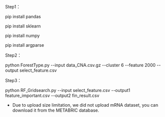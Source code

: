 Step1：

pip install pandas

pip install sklearn

pip install numpy

pip install argparse

Step2：

python ForestType.py --input data_CNA.csv.gz --cluster 6 --feature 2000 --output select_feature.csv

Step3：

python RF_Gridsearch.py --input select_feature.csv --output1 feature_important.csv --output2 fin_result.csv

* Due to upload size limitation, we did not upload mRNA dataset, you can download it from the METABRIC database.